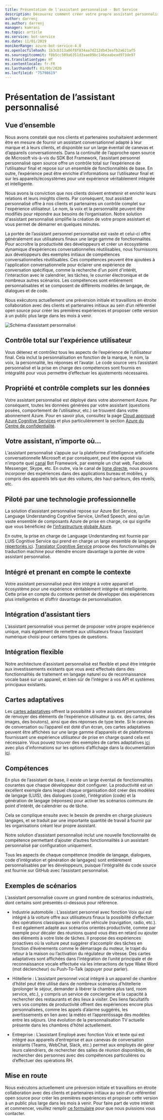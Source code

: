 ```yaml
---
title: Présentation de l'assistant personnalisé - Bot Service
description: Découvrez comment créer votre propre assistant personnalisé.
author: darrenj
ms.author: darrenj
manager: kamrani
ms.topic: article
ms.service: bot-service
ms.date: 11/01/2019
monikerRange: azure-bot-service-4.0
ms.openlocfilehash: 1b3cb313a06f8f834aa7d212db43eafb2a621af5
ms.sourcegitcommit: f8b5cc509a6351d3aae89bc146eaabead973de97
ms.translationtype: HT
ms.contentlocale: fr-FR
ms.lasthandoff: 01/09/2020
ms.locfileid: "75798619"
---
```

# <a name="custom-assistant-overview"></a>Présentation de l’assistant personnalisé

## <a name="overview"></a>Vue d’ensemble

Nous avons constaté que nos clients et partenaires souhaitaient ardemment être en mesure de fournir un assistant conversationnel adapté à leur marque et à leurs clients, et disponible sur un large éventail de canevas et d’appareils conversationnels. Dans la continuité de l’approche open source de Microsoft vis-à-vis du SDK Bot Framework, l’assistant personnel personnalisé open source offre un contrôle total sur l’expérience de l’utilisateur final et repose sur un ensemble de fonctionnalités de base. En outre, l’expérience peut être enrichie d’informations sur l’utilisateur final et sur les appareils/écosystèmes pour une expérience véritablement intégrée et intelligente.

Nous avons la conviction que nos clients doivent entretenir et enrichir leurs relations et leurs insights clients. Par conséquent, tout assistant personnalisé offre à nos clients et partenaires un contrôle complet sur l'expérience utilisateur. Le nom, la voix et la personnalité peuvent être modifiés pour répondre aux besoins de l’organisation. Notre solution d'assistant personnalisé simplifie la création de votre propre assistant et vous permet de démarrer en quelques minutes. 

La portée de l’assistant personnel personnalisé est vaste et celui-ci offre généralement aux utilisateurs finaux une large gamme de fonctionnalités. Pour accroître la productivité des développeurs et créer un écosystème dynamique d’expériences conversationnelles réutilisables, nous fournissons aux développeurs des exemples initiaux de compétences conversationnelles réutilisables. Ces compétences peuvent être ajoutées à l'application conversationnelle pour éclairer une expérience de conversation spécifique, comme la recherche d'un point d'intérêt, l'interaction avec le calendrier, les tâches, le courrier électronique et de nombreux autres scénarios. Les compétences sont entièrement personnalisables et se composent de différents modèles de langage, de dialogues et de code.

Nous exécutons actuellement une préversion initiale et travaillons en étroite collaboration avec des clients et partenaires initiaux au sein d’un référentiel open source pour créer les premières expériences et proposer cette version à un public plus large dans les mois à venir. 

![Schéma d’assistant personnalisé](media/enterprise-template/CustomAssistantDiagram.jpg)

## <a name="complete-control-of-the-user-experience"></a>Contrôle total sur l’expérience utilisateur

Vous détenez et contrôlez tous les aspects de l’expérience de l’utilisateur final. Cela inclut la personnalisation en fonction de la marque, le nom, la voix, la personnalité, les réponses et l’avatar. Le code source vers l’assistant personnalisé et la prise en charge des compétences sont fournis en intégralité pour vous permettre d’effectuer les ajustements nécessaires.

## <a name="complete-ownership-and-control-of-data"></a>Propriété et contrôle complets sur les données

Votre assistant personnalisé est déployé dans votre abonnement Azure. Par conséquent, toutes les données générées par votre assistant (questions posées, comportement de l’utilisateur, etc.) se trouvent dans votre abonnement Azure. Pour en savoir plus, consultez la page [Cloud approuvé Azure Cognitive Services](https://www.microsoft.com/trustcenter/cloudservices/cognitiveservices) et plus particulièrement la section [Azure du Centre de confidentialité](https://www.microsoft.com/TrustCenter/CloudServices/Azure).

## <a name="your-assistant-anywhere"></a>Votre assistant, n’importe où...

L’assistant personnalisé s’appuie sur la plateforme d’intelligence artificielle conversationnelle Microsoft et par conséquent, peut être exposé via n’importe quel [canal](https://docs.microsoft.com/azure/bot-service/bot-service-manage-channels?view=azure-bot-service-4.0) Bot Framework, par exemple un chat web, Facebook Messenger, Skype, etc. En outre, via le canal de [ligne directe](https://docs.microsoft.com/azure/bot-service/rest-api/bot-framework-rest-direct-line-3-0-concepts?view=azure-bot-service-4.0), nous pouvons incorporer des expériences dans des applications bureau et mobiles, y compris des appareils tels que des voitures, des haut-parleurs, des réveils, etc.

## <a name="built-on-enterprise-grade-technology"></a>Piloté par une technologie professionnelle

La solution d’assistant personnalisé repose sur Azure Bot Service, Language Understanding Cognitive Service, Unified Speech, ainsi qu’un vaste ensemble de composants Azure de prise en charge, ce qui signifie que vous bénéficiez de [l’infrastructure globale Azure](https://azure.microsoft.com/global-infrastructure/).

En outre, la prise en charge de Language Understanding est fournie par LUIS Cognitive Service qui prend en charge un large ensemble de langages [répertoriés ici](https://docs.microsoft.com/azure/cognitive-services/luis/luis-supported-languages). [Translator Cognitive Service](https://azure.microsoft.com/services/cognitive-services/translator-text-api/) propose des fonctionnalités de traduction machine pour étendre encore davantage la portée de votre assistant personnalisé.

## <a name="integrated-and-context-aware"></a>Intégré et prenant en compte le contexte

Votre assistant personnalisé peut être intégré à votre appareil et écosystème pour une expérience véritablement intégrée et intelligente. Cette prise en compte du contexte permet de développer des expériences plus intelligentes et d’offrir davantage de personnalisation.

## <a name="3rd-party-assistant-integration"></a>Intégration d’assistant tiers

L’assistant personnalisé vous permet de proposer votre propre expérience unique, mais également de remettre aux utilisateurs finaux l’assistant numérique choisi pour certains types de questions.

## <a name="flexible-integration"></a>Intégration flexible

Notre architecture d’assistant personnalisé est flexible et peut être intégrée aux investissements existants que vous avez effectués dans des fonctionnalités de traitement en langage naturel ou de reconnaissance vocale basé sur un appareil, et bien sûr de l’intégrer à vos API et systèmes principaux existants.

## <a name="adaptive-cards"></a>Cartes adaptatives

Les [cartes adaptatives](https://adaptivecards.io/) offrent la possibilité à votre assistant personnalisé de renvoyer des éléments de l’expérience utilisateur (p. ex. des cartes, des images, des boutons), ainsi que des réponses de type texte. Si le canevas de conversation ou l’appareil est doté d’un écran, ces cartes adaptatives peuvent être affichées sur une large gamme d’appareils et de plateformes fournissant une expérience utilisateur de prise en charge quand cela est nécessaire. Vous pouvez trouver des exemples de cartes adaptatives [ici](https://adaptivecards.io/samples/) avec plus d’informations sur les options d’affichage dans la documentation [ici](https://docs.microsoft.com/adaptive-cards/rendering-cards/getting-started).


## <a name="skills"></a>Compétences

En plus de l’assistant de base, il existe un large éventail de fonctionnalités courantes que chaque développeur doit configurer. La productivité est un excellent exemple dans lequel chaque organisation doit créer des modèles de langage (LUIS), des dialogues (code), l’intégration (code) et la génération de langage (réponses) pour activer les scénarios communs de point d'intérêt, de calendrier ou de tâche.

Cela se complique ensuite avec le besoin de prendre en charge plusieurs langages, et se traduit par une importante quantité de travail à fournir par les organisations créant leur propre assistant.

Notre solution d’assistant personnalisé inclut une nouvelle fonctionnalité de compétence permettant d’ajouter d’autres fonctionnalités à un assistant personnalisé par configuration uniquement. 

Tous les aspects de chaque compétence (modèle de langage, dialogues, code d’intégration et génération de langages) sont entièrement personnalisables par les développeurs, puisque l’intégralité du code source est fournie sur GitHub avec l’assistant personnalisé.

## <a name="example-scenarios"></a>Exemples de scénarios

L’assistant personnalisé couvre un grand nombre de scénarios industriels, dont certains sont présentés ci-dessous pour référence.

- Industrie automobile : L’assistant personnel avec fonction Voix qui est intégré à la voiture offre aux utilisateurs finaux la possibilité d’effectuer des opérations classiques au sein d’un véhicule (navigation, radio, etc.). Il est également adapté aux scénarios orientés productivité, comme par exemple pour décaler des réunions quand vous êtes en retard ou ajouter des éléments à votre liste de tâches. Il propose des expériences proactives où la voiture peut suggérer d’accomplir des tâches en fonction d’événements comme le démarrage du moteur, le trajet du retour à la maison ou l’activation du régulateur de vitesse. Des cartes adaptatives sont affichées dans l’intégration de l’unité principale et de reconnaissance vocale effectuée via les interactions de type Wake Word (mot déclencheur) ou Push-To-Talk (appuyer pour parler).

- Hôtellerie : L’assistant personnel vocal intégré à un appareil de chambre d’hôtel peut être utilisé dans de nombreux scénarios d’hôtellerie (prolonger le séjour, demander à libérer la chambre plus tard, room service, etc.), y compris un service de conciergerie et la capacité à rechercher des restaurants et des lieux à visiter. Des liens facultatifs vers vos comptes de productivité offrent des expériences encore plus personnalisées, comme les appels d’alarme suggérés, les avertissements en lien avec la météo et l’apprentissage des modèles entre les séjours. Une évolution de la personnalisation TV actuelle présente dans les chambres d’hôtel actuellement.

- Entreprise : L’assistant Employé avec fonction Voix et texte qui est intégré aux appareils d’entreprise et aux canevas de conversation existants (Teams, WebChat, Slack, etc.) permet aux employés de gérer leurs calendriers, de rechercher des salles de réunion disponibles, de rechercher des personnes avec des compétences particulières ou d’effectuer des opérations RH. 

## <a name="getting-started"></a>Mise en route

Nous exécutons actuellement une préversion initiale et travaillons en étroite collaboration avec des clients et partenaires initiaux au sein d’un référentiel open source pour créer les premières expériences et proposer cette version à un public plus large dans les mois à venir. Pour faire part de votre intérêt et commencer, veuillez remplir [ce formulaire](https://aka.ms/customassistantpreviewform) pour que nous puissions vous contacter.

